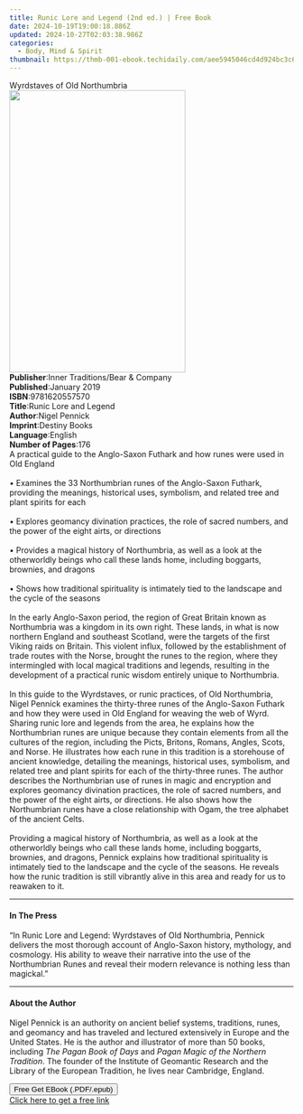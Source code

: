 ```yaml
---
title: Runic Lore and Legend (2nd ed.) | Free Book
date: 2024-10-19T19:00:18.886Z
updated: 2024-10-27T02:03:38.986Z
categories:
  - Body, Mind & Spirit
thumbnail: https://thmb-001-ebook.techidaily.com/aee5945046cd4d924bc3c658c2c4f5f418416c471798a815adf3182f93ada35a.jpg
---
```

<main id="book-container">
  <div class="flex flex-col">
    <div class="book-brief flex-1 py-6 px-4 sm:p-6 md:py-10 md:px-8">
      <!-- brief-->
      <div class="book-brief-main">Wyrdstaves of Old Northumbria</div>
    </div>
    <div
      class="book-meta-info flex-1 grid gap-4 col-start-1 col-end-3 row-start-1 sm:mb-6 sm:grid-cols-4 lg:gap-6 lg:col-start-2 lg:row-end-6 lg:row-span-6 lg:mb-0"
    >
      <div
        class="book-meta-info-left place-content-center mt-4 p-4 text-sm leading-6 col-start-2 col-span-2 dark:text-slate-400"
      >
        <img
          class="w-full h-500 object-cover rounded-lg sm:h-255 sm:col-span-2 lg:col-span-full"
          src="https://img-001-ebook.techidaily.com/afa3dd85d6e3bfa815eab4e1c8d2a988a3caa4a12ae7e387e869d5a3401c2a88.jpg"
          alt=""
          width="312"
          height="500"
        />
      </div>
      <div
        class="book-meta-info-right mt-2 col-start-1 row-start-2 col-span-3 self-center"
      >
        <!-- meta data  -->
        <div class="flex flex-col px-4 md:px-8">
          <div class="flex-1">
            <strong>Publisher</strong>:<span class="px-2"
              >Inner Traditions/Bear &amp; Company</span
            >
          </div>
          <div class="flex-1">
            <strong>Published</strong>:<span class="px-2">January 2019</span>
          </div>
          <div class="flex-1">
            <strong>ISBN</strong>:<span class="px-2">9781620557570</span>
          </div>
          <div class="flex-1">
            <strong>Title</strong>:<span class="px-2"
              >Runic Lore and Legend</span
            >
          </div>
          <div class="flex-1">
            <strong>Author</strong>:<span class="px-2">Nigel Pennick</span>
          </div>
          <div class="flex-1">
            <strong>Imprint</strong>:<span class="px-2">Destiny Books</span>
          </div>
          <div class="flex-1">
            <strong>Language</strong>:<span class="px-2">English</span>
          </div>
          <div class="flex-1">
            <strong>Number of Pages</strong>:<span class="px-2">176</span>
          </div>
        </div>
      </div>
    </div>
    <div class="book-description flex-1 py-6 px-4 sm:p-6 md:py-10 md:px-8">
      <div class="book-description-main">
        <div accordion-content="" id="description">
          A practical guide to the Anglo-Saxon Futhark and how runes were used
          in Old England <br /><br />• Examines the 33 Northumbrian runes of the
          Anglo-Saxon Futhark, providing the meanings, historical uses,
          symbolism, and related tree and plant spirits for each <br /><br />•
          Explores geomancy divination practices, the role of sacred numbers,
          and the power of the eight airts, or directions <br /><br />• Provides
          a magical history of Northumbria, as well as a look at the
          otherworldly beings who call these lands home, including boggarts,
          brownies, and dragons <br /><br />• Shows how traditional spirituality
          is intimately tied to the landscape and the cycle of the seasons
          <br /><br />In the early Anglo-Saxon period, the region of Great
          Britain known as Northumbria was a kingdom in its own right. These
          lands, in what is now northern England and southeast Scotland, were
          the targets of the first Viking raids on Britain. This violent influx,
          followed by the establishment of trade routes with the Norse, brought
          the runes to the region, where they intermingled with local magical
          traditions and legends, resulting in the development of a practical
          runic wisdom entirely unique to Northumbria. <br /><br />In this guide
          to the Wyrdstaves, or runic practices, of Old Northumbria, Nigel
          Pennick examines the thirty-three runes of the Anglo-Saxon Futhark and
          how they were used in Old England for weaving the web of Wyrd. Sharing
          runic lore and legends from the area, he explains how the Northumbrian
          runes are unique because they contain elements from all the cultures
          of the region, including the Picts, Britons, Romans, Angles, Scots,
          and Norse. He illustrates how each rune in this tradition is a
          storehouse of ancient knowledge, detailing the meanings, historical
          uses, symbolism, and related tree and plant spirits for each of the
          thirty-three runes. The author describes the Northumbrian use of runes
          in magic and encryption and explores geomancy divination practices,
          the role of sacred numbers, and the power of the eight airts, or
          directions. He also shows how the Northumbrian runes have a close
          relationship with Ogam, the tree alphabet of the ancient Celts.
          <br /><br />Providing a magical history of Northumbria, as well as a
          look at the otherworldly beings who call these lands home, including
          boggarts, brownies, and dragons, Pennick explains how traditional
          spirituality is intimately tied to the landscape and the cycle of the
          seasons. He reveals how the runic tradition is still vibrantly alive
          in this area and ready for us to reawaken to it.
        </div>
        <div class="accordion-fader"></div>
      </div>
    </div>
    <div class="book-excerpts flex-1 py-6 px-4 sm:p-6 md:py-10 md:px-8">
      <!-- excerpts-->
      <div class="book-excerpts-main">
        <hr />
        <h4 class="placeholder placeholder-heading">
          <span>In The Press</span>
        </h4>
        <p>
          “In Runic Lore and Legend: Wyrdstaves of Old Northumbria, Pennick
          delivers the most thorough account of Anglo-Saxon history, mythology,
          and cosmology. His ability to weave their narrative into the use of
          the Northumbrian Runes and reveal their modern relevance is nothing
          less than magickal.”
        </p>
      </div>
    </div>
    <div class="book-about-author flex-1 py-6 px-4 sm:p-6 md:py-10 md:px-8">
      <!-- about author-->
      <div class="book-main-author-main">
        <hr />
        <h4 class="placeholder placeholder-heading">
          <span>About the Author</span>
        </h4>
        <p>
          Nigel Pennick is an authority on ancient belief systems, traditions,
          runes, and geomancy and has traveled and lectured extensively in
          Europe and the United States. He is the author and illustrator of more
          than 50 books, including <i>The Pagan Book of Days</i> and
          <i>Pagan Magic of the Northern Tradition</i>. The founder of the
          Institute of Geomantic Research and the Library of the European
          Tradition, he lives near Cambridge, England.
        </p>
      </div>
    </div>
    <div class="book-free-get flex-1 py-6 px-4 sm:p-6 md:py-10 md:px-8">
      <button
        id="btn-free-get"
        class="bg-blue-500 hover:bg-blue-700 text-white font-bold py-2 px-4 rounded"
      >
        Free Get EBook (.PDF/.epub)
      </button>
      <div id="countdown-display" class="px-2 text-lg mt-2"></div>
      <a
        id="free-link"
        class="hidden bg-blue-500 hover:bg-blue-700 text-white font-bold py-2 px-4 rounded"
        href="https://www.ebooks.com/en-us/book/96164932/runic-lore-and-legend/nigel-pennick/"
        target="_blank"
        >Click here to get a free link</a
      >
    </div>
    <script>
      let countdownTime = 0;
      let countdownInterval = null;
      document
        .getElementById('btn-free-get')
        .addEventListener('click', startCountdown);
      function startCountdown() {
        countdownTime = new Date().getTime() + 60000 * 3;
        countdownInterval = setInterval(updateCountdown, 1000);
        document.getElementById('btn-free-get').disabled = true;
        document
          .getElementById('btn-free-get')
          .classList.add('bg-gray-500', 'cursor-not-allowed');
      }
      function updateCountdown() {
        let currentTime = new Date().getTime();
        let timeLeft = countdownTime - currentTime;
        let secondsLeft = Math.floor(timeLeft / 1000);
        document.getElementById('countdown-display').innerHTML =
          `Remaining time: ${secondsLeft} seconds.`;
        if (secondsLeft <= 0) {
          clearInterval(countdownInterval);
          document.getElementById('btn-free-get').classList.add('hidden');
          document.getElementById('free-link').classList.remove('hidden');
          document.getElementById('countdown-display').innerHTML = '';
        }
      }
    </script>
  </div>
</main>

<ins class="adsbygoogle"
      style="display:block"
      data-ad-client="ca-pub-7571918770474297"
      data-ad-slot="8358498916"
      data-ad-format="auto"
      data-full-width-responsive="true"></ins>
    